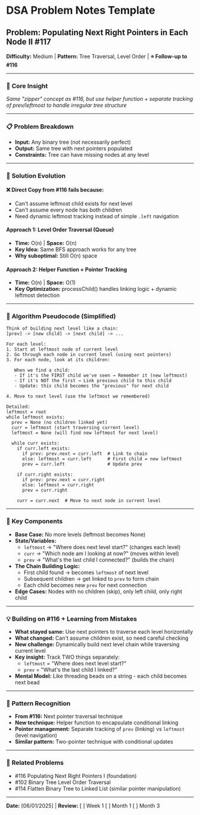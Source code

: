 # DSA Problem Notes Template

## Problem: Populating Next Right Pointers in Each Node II #117
**Difficulty:** Medium | **Pattern:** Tree Traversal, Level Order | **⭐ Follow-up to #116**

---

### 🎯 **Core Insight**
*Same "zipper" concept as #116, but use helper function + separate tracking of prev/leftmost to handle irregular tree structure*

---

### 📋 **Problem Breakdown**
- **Input:** Any binary tree (not necessarily perfect)
- **Output:** Same tree with next pointers populated
- **Constraints:** Tree can have missing nodes at any level

---

### 🔄 **Solution Evolution**

#### ❌ **Direct Copy from #116 fails because:**
- Can't assume leftmost child exists for next level
- Can't assume every node has both children  
- Need dynamic leftmost tracking instead of simple `.left` navigation

#### Approach 1: Level Order Traversal (Queue)
- **Time:** O(n) | **Space:** O(n)
- **Key Idea:** Same BFS approach works for any tree
- **Why suboptimal:** Still O(n) space

#### Approach 2: Helper Function + Pointer Tracking  
- **Time:** O(n) | **Space:** O(1)
- **Key Optimization:** processChild() handles linking logic + dynamic leftmost detection

---

### 🧠 **Algorithm Pseudocode (Simplified)**
```
Think of building next level like a chain:
[prev] -> [new child] -> [next child] -> ...

For each level:
1. Start at leftmost node of current level
2. Go through each node in current level (using next pointers)
3. For each node, look at its children:
   
   When we find a child:
   - If it's the FIRST child we've seen → Remember it (new leftmost)
   - If it's NOT the first → Link previous child to this child
   - Update: this child becomes the "previous" for next child

4. Move to next level (use the leftmost we remembered)

Detailed:
leftmost = root
while leftmost exists:
  prev = None (no children linked yet)
  curr = leftmost (start traversing current level)
  leftmost = None (will find new leftmost for next level)
  
  while curr exists:
    if curr.left exists:
      if prev: prev.next = curr.left  # Link to chain
      else: leftmost = curr.left      # First child = new leftmost
      prev = curr.left                # Update prev
    
    if curr.right exists:
      if prev: prev.next = curr.right
      else: leftmost = curr.right
      prev = curr.right
    
    curr = curr.next  # Move to next node in current level
```

---

### 🔑 **Key Components**
- **Base Case:** No more levels (leftmost becomes None)
- **State/Variables:** 
  - `leftmost` → "Where does next level start?" (changes each level)
  - `curr` → "Which node am I looking at now?" (moves within level)
  - `prev` → "What's the last child I connected?" (builds the chain)
- **The Chain Building Logic:**
  - First child found → becomes `leftmost` of next level
  - Subsequent children → get linked to `prev` to form chain
  - Each child becomes new `prev` for next connection
- **Edge Cases:** Nodes with no children (skip), only left child, only right child

---

### 💡 **Building on #116 + Learning from Mistakes**
- **What stayed same:** Use next pointers to traverse each level horizontally
- **What changed:** Can't assume children exist, so need careful checking
- **New challenge:** Dynamically build next level chain while traversing current level
- **Key insight:** Track TWO things separately:
  - `leftmost` = "Where does next level start?" 
  - `prev` = "What's the last child I linked?"
- **Mental Model:** Like threading beads on a string - each child becomes next bead

---

### 🔗 **Pattern Recognition**
- **From #116:** Next pointer traversal technique
- **New technique:** Helper function to encapsulate conditional linking
- **Pointer management:** Separate tracking of `prev` (linking) vs `leftmost` (level navigation)
- **Similar pattern:** Two-pointer technique with conditional updates

---

### 🔗 **Related Problems**
- #116 Populating Next Right Pointers I (foundation)
- #102 Binary Tree Level Order Traversal  
- #114 Flatten Binary Tree to Linked List (similar pointer manipulation)

---

**Date:** [06/01/2025] | **Review:** [ ] Week 1 [ ] Month 1 [ ] Month 3